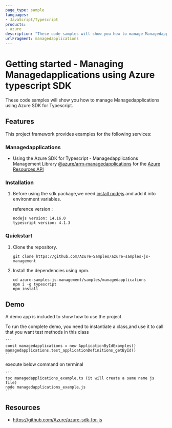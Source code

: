 ```yaml
---
page_type: sample
languages:
- JavaScript/Typescript
products:
- azure
description: "These code samples will show you how to manage Managedapplications using Azure SDK for Typescript."
urlFragment: managedapplications
---
```


# Getting started - Managing Managedapplications using Azure typescript SDK

These code samples will show you how to manage Managedapplications using Azure SDK for Typescript.

## Features

This project framework provides examples for the following services:

### Managedapplications
* Using the Azure SDK for Typescript - Managedapplications Management Library [@azure/arm-managedapplications](https://www.npmjs.com/package/@azure/arm-managedapplications) for the [Azure Resources API](https://docs.microsoft.com/en-us/rest/api/resources/)


### Installation

1.  Before using the sdk package,we need [install nodejs](https://nodejs.org/en/download/) and add it into environment variables.

    reference version :
    
    ```
    nodejs version: 14.16.0
    typescript version: 4.1.3
    ```

### Quickstart

1.  Clone the repository.

    ```
    git clone https://github.com/Azure-Samples/azure-samples-js-management
    ```

2.  Install the dependencies using npm.

    ```
    cd azure-samples-js-management/samples/managedapplications
    npm i -g typescript
    npm install
    ```

## Demo

A demo app is included to show how to use the project.

To run the complete demo, you need to instantiate a class,and use it to call that you want test methods in this class 

    ```
    const managedapplications = new ApplicationByIdExamples()
    managedapplications.test_applicationDefinitions_getById()
    ```

execute below command on terminal

    ```
    tsc managedapplications_example.ts (it will create a same name js file)
    node managedapplications_example.js
    ```

## Resources

- https://github.com/Azure/azure-sdk-for-js